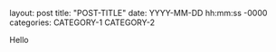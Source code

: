 layout: post
title: "POST-TITLE"
date: YYYY-MM-DD hh:mm:ss -0000
categories: CATEGORY-1 CATEGORY-2

Hello
